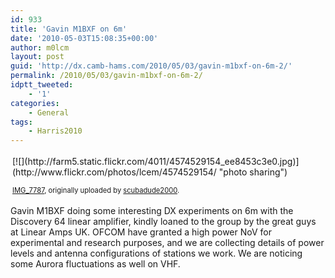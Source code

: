 ```yaml
---
id: 933
title: 'Gavin M1BXF on 6m'
date: '2010-05-03T15:08:35+00:00'
author: m0lcm
layout: post
guid: 'http://dx.camb-hams.com/2010/05/03/gavin-m1bxf-on-6m-2/'
permalink: /2010/05/03/gavin-m1bxf-on-6m-2/
idptt_tweeted:
    - '1'
categories:
    - General
tags:
    - Harris2010
---
```


<div style="text-align: left; padding: 3px;">[![](http://farm5.static.flickr.com/4011/4574529154_ee8453c3e0.jpg)](http://www.flickr.com/photos/lcem/4574529154/ "photo sharing")  
  
<span style="font-size: 0.8em; margin-top: 0px;">[IMG\_7787](http://www.flickr.com/photos/lcem/4574529154/), originally uploaded by [scubadude2000](http://www.flickr.com/people/lcem/).</span></div>Gavin M1BXF doing some interesting DX experiments on 6m with the Discovery 64 linear amplifier, kindly loaned to the group by the great guys at Linear Amps UK. OFCOM have granted a high power NoV for experimental and research purposes, and we are collecting details of power levels and antenna configurations of stations we work. We are noticing some Aurora fluctuations as well on VHF.
